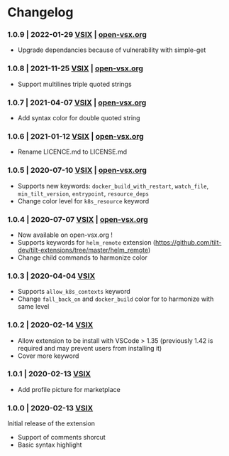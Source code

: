# Changelog

### 1.0.9 | 2022-01-29 [VSIX](https://marketplace.visualstudio.com/_apis/public/gallery/publishers/Tchoupinax/vsextensions/tilt/1.0.9/vspackage) | [open-vsx.org](https://open-vsx.org/extension/Tchoupinax/tilt)

- Upgrade dependancies because of vulnerability with simple-get

### 1.0.8 | 2021-11-25 [VSIX](https://marketplace.visualstudio.com/_apis/public/gallery/publishers/Tchoupinax/vsextensions/tilt/1.0.8/vspackage) | [open-vsx.org](https://open-vsx.org/extension/Tchoupinax/tilt)

- Support multilines triple quoted strings
### 1.0.7 | 2021-04-07 [VSIX](https://marketplace.visualstudio.com/_apis/public/gallery/publishers/Tchoupinax/vsextensions/tilt/1.0.7/vspackage) | [open-vsx.org](https://open-vsx.org/extension/Tchoupinax/tilt)

- Add syntax color for double quoted string

### 1.0.6 | 2021-01-12 [VSIX](https://marketplace.visualstudio.com/_apis/public/gallery/publishers/Tchoupinax/vsextensions/tilt/1.0.6/vspackage) | [open-vsx.org](https://open-vsx.org/extension/Tchoupinax/tilt)

- Rename LICENCE.md to LICENSE.md

### 1.0.5 | 2020-07-10 [VSIX](https://marketplace.visualstudio.com/_apis/public/gallery/publishers/Tchoupinax/vsextensions/tilt/1.0.5/vspackage) | [open-vsx.org](https://open-vsx.org/extension/Tchoupinax/tilt)

- Supports new keywords: `docker_build_with_restart`, `watch_file`, `min_tilt_version`, `entrypoint`, `resource_deps`
- Change color level for `k8s_resource` keyword

### 1.0.4 | 2020-07-07 [VSIX](https://marketplace.visualstudio.com/_apis/public/gallery/publishers/Tchoupinax/vsextensions/tilt/1.0.4/vspackage) | [open-vsx.org](https://open-vsx.org/extension/Tchoupinax/tilt)

- Now available on open-vsx.org !
- Supports keywords for `helm_remote` extension (https://github.com/tilt-dev/tilt-extensions/tree/master/helm_remote)
- Change child commands to harmonize color

### 1.0.3 | 2020-04-04 [VSIX](https://marketplace.visualstudio.com/_apis/public/gallery/publishers/Tchoupinax/vsextensions/tilt/1.0.3/vspackage)

- Supports `allow_k8s_contexts` keyword
- Change `fall_back_on` and `docker_build` color for to harmonize with same level

### 1.0.2 | 2020-02-14 [VSIX](https://marketplace.visualstudio.com/_apis/public/gallery/publishers/Tchoupinax/vsextensions/tilt/1.0.2/vspackage)

- Allow extension to be install with VSCode > 1.35 (previously 1.42 is required and may prevent users from installing it)
- Cover more keyword

### 1.0.1 | 2020-02-13 [VSIX](https://marketplace.visualstudio.com/_apis/public/gallery/publishers/Tchoupinax/vsextensions/tilt/1.0.1/vspackage)

- Add profile picture for marketplace

### 1.0.0 | 2020-02-13 [VSIX](https://marketplace.visualstudio.com/_apis/public/gallery/publishers/Tchoupinax/vsextensions/tilt/1.0.0/vspackage)

Initial release of the extension
- Support of comments shorcut
- Basic syntax highlight
